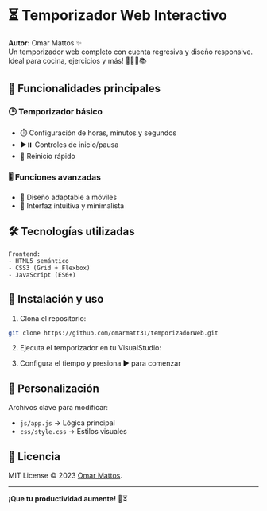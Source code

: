 # ⏳ Temporizador Web Interactivo

**Autor:** Omar Mattos ✨  
Un temporizador web completo con cuenta regresiva y diseño responsive. Ideal para cocina, ejercicios y más! 🍳🏋️‍♂️📚

## 🌟 Funcionalidades principales

### 🕒 Temporizador básico
- ⏱️ Configuración de horas, minutos y segundos
- ▶️⏸️ Controles de inicio/pausa
- 🔄 Reinicio rápido

### 🎚️ Funciones avanzadas
- 📱 Diseño adaptable a móviles
- 🎨 Interfaz intuitiva y minimalista

## 🛠️ Tecnologías utilizadas

```plaintext
Frontend:
- HTML5 semántico
- CSS3 (Grid + Flexbox)
- JavaScript (ES6+)
```

## 🚀 Instalación y uso

1. Clona el repositorio:
```bash
git clone https://github.com/omarmatt31/temporizadorWeb.git
```

2. Ejecuta el temporizador en tu VisualStudio:

3. Configura el tiempo y presiona ▶️ para comenzar

## 🎨 Personalización

Archivos clave para modificar:
- `js/app.js` → Lógica principal
- `css/style.css` → Estilos visuales

## 📜 Licencia

MIT License © 2023 [Omar Mattos](https://github.com/omarmatt31).  


---

**¡Que tu productividad aumente!** 🚀⏳